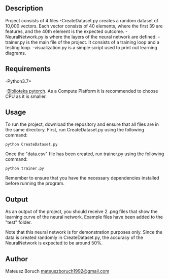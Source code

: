 ## Description

Project consists of 4 files
-CreateDataset.py creates a random dataset of 10,000 vectors. Each vector consists of 40 elements, where the first 39 are features, and the 40th element is the expected outcome.
-NeuralNetwork.py is where the layers of the neural network are defined.
-trainer.py is the main file of the project. It consists of a training loop and a testing loop.
-visualization.py is a simple script used to print out learning diagrams.

## Requirements

-Python3.7+

-[Biblioteka pytorch](https://pytorch.org/get-started/locally/). As a Compute Platform it is recommended to choose CPU as it is smaller.

## Usage

To run the project, download the repository and ensure that all files are in the same directory. First, run CreateDataset.py using the following command:
```
python CreateDataset.py
```
Once the "data.csv" file has been created, run trainer.py using the following command:
```
python trainer.py
```
Remember to ensure that you have the necessary dependencies installed before running the program.

## Output
As an output of the project, you should receive 2 .png files that show the learning curve of the neural network. Example files have been added to the "test" folder.

Note that this neural network is for demonstration purposes only. Since the data is created randomly in CreateDataset.py, the accuracy of the NeuralNetwork is expected to be around 50%.

## Author

Mateusz Boruch
mateuszboruch1992@gmail.com